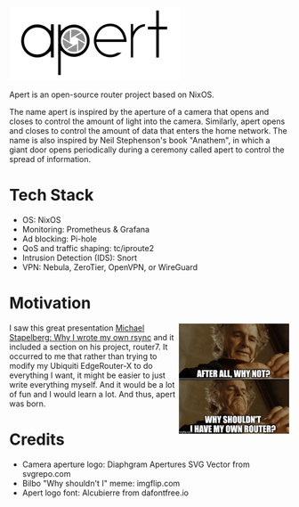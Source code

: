 <img src="assets/logo-integrated.png" alt="Aperture logo" />

Apert is an open-source router project based on NixOS.

The name apert is inspired by the aperture of a camera that opens and closes to
control the amount of light into the camera. Similarly, apert opens and closes
to control the amount of data that enters the home network. The name is also
inspired by Neil Stephenson's book "Anathem", in which a giant door opens
periodically during a ceremony called apert to control the spread of
information.

# Tech Stack

* OS: NixOS
* Monitoring: Prometheus & Grafana
* Ad blocking: Pi-hole
* QoS and traffic shaping: tc/iproute2
* Intrusion Detection (IDS): Snort
* VPN: Nebula, ZeroTier, OpenVPN, or WireGuard

# Motivation

<img src="assets/bilbo.jpg" alt="Why shouldn't I have my own router?" align="right" style="width: 200px;" />

I saw this great presentation [Michael Stapelberg: Why I wrote my own
rsync](https://www.youtube.com/watch?v=wpwObdgemoE) and it included a section
on his project, router7. It occurred to me that rather than trying to modify my
Ubiquiti EdgeRouter-X to do everything I want, it might be easier to just write
everything myself. And it would be a lot of fun and I would learn a lot. And
thus, apert was born.

# Credits

* Camera aperture logo: Diaphgram Apertures SVG Vector from svgrepo.com
* Bilbo "Why shouldn't I" meme: imgflip.com
* Apert logo font: Alcubierre from dafontfree.io

